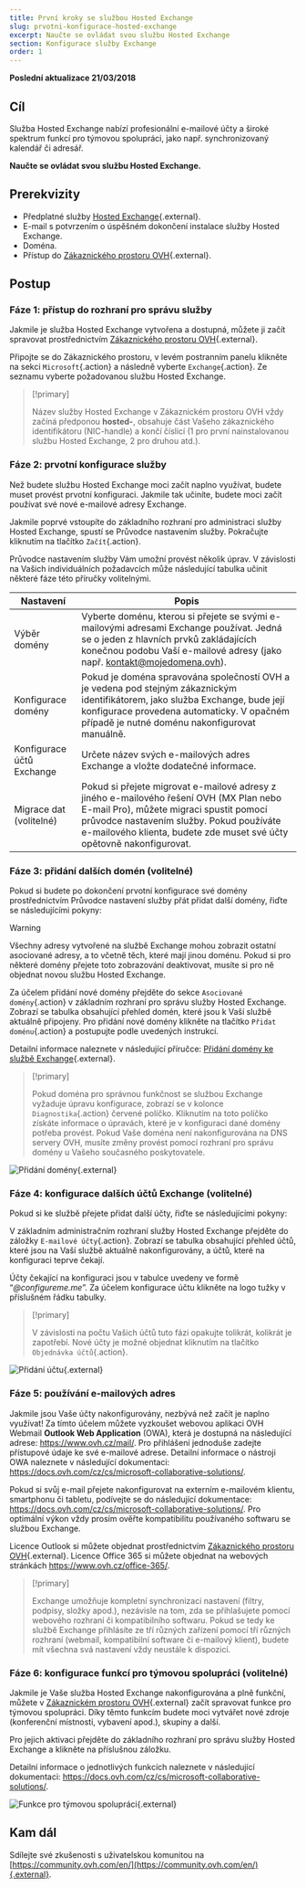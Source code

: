 ```yaml
---
title: První kroky se službou Hosted Exchange
slug: prvotni-konfigurace-hosted-exchange
excerpt: Naučte se ovládat svou službu Hosted Exchange
section: Konfigurace služby Exchange
order: 1
---
```


**Poslední aktualizace 21/03/2018**

## Cíl

Služba Hosted Exchange nabízí profesionální e-mailové účty a široké spektrum funkcí pro týmovou spolupráci, jako např. synchronizovaný kalendář či adresář.

**Naučte se ovládat svou službu Hosted Exchange.**

## Prerekvizity

- Předplatné služby [Hosted Exchange](https://www.ovh.cz/emails/hosted-exchange/){.external}.
- E-mail s potvrzením o úspěšném dokončení instalace služby Hosted Exchange.
- Doména.
- Přístup do [Zákaznického prostoru OVH](https://www.ovh.com/auth/?action=gotomanager){.external}.

## Postup

### Fáze 1: přístup do rozhraní pro správu služby

Jakmile je služba Hosted Exchange vytvořena a dostupná, můžete ji začít spravovat prostřednictvím [Zákaznického prostoru OVH](https://www.ovh.com/auth/?action=gotomanager){.external}.

Připojte se do Zákaznického prostoru, v levém postranním panelu klikněte na sekci `Microsoft`{.action} a následně vyberte `Exchange`{.action}. Ze seznamu vyberte požadovanou službu Hosted Exchange.

> [!primary]
>
> Název služby Hosted Exchange v Zákaznickém prostoru OVH vždy začíná předponou **hosted-**, obsahuje část Vašeho zákaznického identifikátoru (NIC-handle) a končí číslicí (1 pro první nainstalovanou službu Hosted Exchange, 2 pro druhou atd.).
>

### Fáze 2: prvotní konfigurace služby

Než budete službu Hosted Exchange moci začít naplno využívat, budete muset provést prvotní konfiguraci. Jakmile tak učiníte, budete moci začít používat své nové e-mailové adresy Exchange.

Jakmile poprvé vstoupíte do základního rozhraní pro administraci služby Hosted Exchange, spustí se Průvodce nastavením služby. Pokračujte kliknutím na tlačítko `Začít`{.action}.

Průvodce nastavením služby Vám umožní provést několik úprav. V závislosti na Vašich individuálních požadavcích může následující tabulka učinit některé fáze této příručky volitelnými.

|Nastavení|Popis|
|---|---|
|Výběr domény|Vyberte doménu, kterou si přejete se svými e-mailovými adresami Exchange používat. Jedná se o jeden z hlavních prvků zakládajících konečnou podobu Vaší e-mailové adresy (jako např. kontakt@mojedomena.ovh).|
|Konfigurace domény|Pokud je doména spravována společností OVH a je vedena pod stejným zákaznickým identifikátorem, jako služba Exchange, bude její konfigurace provedena automaticky. V opačném případě je nutné doménu nakonfigurovat manuálně.|
|Konfigurace účtů Exchange|Určete název svých e-mailových adres Exchange a vložte dodatečné informace.|
|Migrace dat (volitelné)|Pokud si přejete migrovat e-mailové adresy z jiného e-mailového řešení OVH (MX Plan nebo E-mail Pro), můžete migraci spustit pomocí průvodce nastavením služby. Pokud používáte e-mailového klienta, budete zde muset své účty opětovně nakonfigurovat.|

### Fáze 3: přidání dalších domén (volitelné)

Pokud si budete po dokončení prvotní konfigurace své domény prostřednictvím Průvodce nastavení služby přát přidat další domény, řiďte se následujícími pokyny:

> [!warning]
>
> Všechny adresy vytvořené na službě Exchange mohou zobrazit ostatní asociované adresy, a to včetně těch, které mají jinou doménu. Pokud si pro některé domény přejete toto zobrazování deaktivovat, musíte si pro ně objednat novou službu Hosted Exchange.
>

Za účelem přidání nové domény přejděte do sekce `Asociované domény`{.action} v základním rozhraní pro správu služby Hosted Exchange.  Zobrazí se tabulka obsahující přehled domén, které jsou k Vaší službě aktuálně připojeny.  Pro přidání nové domény klikněte na tlačítko `Přidat doménu`{.action} a postupujte podle uvedených instrukcí.

Detailní informace naleznete v následující příručce: [Přidání domény ke službě Exchange](https://docs.ovh.com/cz/cs/microsoft-collaborative-solutions/pridani-domeny-exchange/){.external}.

> [!primary]
>
> Pokud doména pro správnou funkčnost se službou Exchange vyžaduje úpravu konfigurace, zobrazí se v kolonce `Diagnostika`{.action} červené políčko. Kliknutím na toto políčko získáte informace o úpravách, které je v konfiguraci dané domény potřeba provést. Pokud Vaše doména není nakonfigurována na DNS servery OVH, musíte změny provést pomocí rozhraní pro správu domény u Vašeho současného poskytovatele. 
>

![Přidání domény](images/first-steps-hosted-exchange-add-domain.png){.external}

### Fáze 4: konfigurace dalších účtů Exchange (volitelné)

Pokud si ke službě přejete přidat další účty, řiďte se následujícími pokyny:

V základním administračním rozhraní služby Hosted Exchange přejděte do záložky `E-mailové účty`{.action}. Zobrazí se tabulka obsahující přehled účtů, které jsou na Vaší službě aktuálně nakonfigurovány, a účtů, které na konfiguraci teprve čekají.

Účty čekající na konfiguraci jsou v tabulce uvedeny ve formě “*@configureme.me*”. Za účelem konfigurace účtu klikněte na logo tužky v příslušném řádku tabulky.

> [!primary]
>
> V závislosti na počtu Vašich účtů tuto fázi opakujte tolikrát, kolikrát je zapotřebí. Nové účty je možné objednat kliknutím na tlačítko `Objednávka účtů`{.action}.
>

![Přidání účtu](images/first-steps-hosted-exchange-add-account.png){.external}

### Fáze 5: používání e-mailových adres

Jakmile jsou Vaše účty nakonfigurovány, nezbývá než začít je naplno využívat! Za tímto účelem můžete vyzkoušet webovou aplikaci OVH Webmail **Outlook Web Application** (OWA), která je dostupná na následující adrese: <https://www.ovh.cz/mail/>. Pro přihlášení jednoduše zadejte přístupové údaje ke své e-mailové adrese. Detailní informace o nástroji OWA naleznete v následující dokumentaci: <https://docs.ovh.com/cz/cs/microsoft-collaborative-solutions/>.

Pokud si svůj e-mail přejete nakonfigurovat na externím e-mailovém klientu, smartphonu či tabletu, podívejte se do následující dokumentace: <https://docs.ovh.com/cz/cs/microsoft-collaborative-solutions/>. Pro optimální výkon vždy prosím ověřte kompatibilitu používaného softwaru se službou Exchange.

Licence Outlook si můžete objednat prostřednictvím [Zákaznického prostoru OVH](https://www.ovh.com/auth/?action=gotomanager){.external}. Licence Office 365 si můžete objednat na webových stránkách <https://www.ovh.cz/office-365/>. 

> [!primary]
>
> Exchange umožňuje kompletní synchronizaci nastavení (filtry, podpisy, složky apod.), nezávisle na tom, zda se přihlašujete pomocí webového rozhraní či kompatibilního softwaru.
> Pokud se tedy ke službě Exchange přihlásíte ze tří různých zařízení pomocí tří různých rozhraní (webmail, kompatibilní software či e-mailový klient), budete mít všechna svá nastavení vždy neustále k dispozici. 
>

### Fáze 6: konfigurace funkcí pro týmovou spolupráci (volitelné)

Jakmile je Vaše služba Hosted Exchange nakonfigurována a plně funkční, můžete v [Zákaznickém prostoru OVH](https://www.ovh.com/auth/?action=gotomanager){.external} začít spravovat funkce pro týmovou spolupráci. Díky těmto funkcím budete moci vytvářet nové zdroje (konferenční místnosti, vybavení apod.), skupiny a další.

Pro jejich aktivaci přejděte do základního rozhraní pro správu služby Hosted Exchange a klikněte na příslušnou záložku.

Detailní informace o jednotlivých funkcích naleznete v následující dokumentaci: <https://docs.ovh.com/cz/cs/microsoft-collaborative-solutions/>.

![Funkce pro týmovou spolupráci](images/first-steps-hosted-exchange-intro-to-functions.png){.external}


## Kam dál

Sdílejte své zkušenosti s uživatelskou komunitou na [https://community.ovh.com/en/](https://community.ovh.com/en/){.external}.